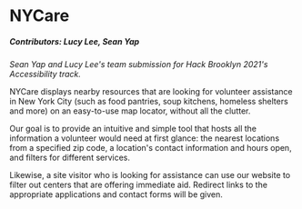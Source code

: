 # NYCare
##### Contributors: Lucy Lee, Sean Yap

*Sean Yap and Lucy Lee's team submission for Hack Brooklyn 2021's Accessibility track.*

NYCare displays nearby resources that are looking for volunteer assistance in New York City (such as food pantries, soup kitchens, homeless shelters and more) on an easy-to-use map locator, without all the clutter.

Our goal is to provide an intuitive and simple tool that hosts all the information a volunteer would need at first glance: the nearest locations from a specified zip code, a location's contact information and hours open, and filters for different services.

Likewise, a site visitor who is looking for assistance can use our website to filter out centers that are offering immediate aid. Redirect links to the appropriate applications and contact forms will be given.
